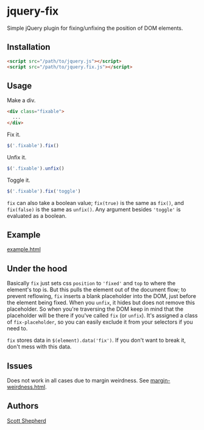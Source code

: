# jquery-fix

Simple jQuery plugin for fixing/unfixing the position of DOM elements.

## Installation

```html
<script src="/path/to/jquery.js"></script>
<script src="/path/to/jquery.fix.js"></script>
```

## Usage

Make a div.

```html
<div class="fixable">
  ...
</div>
```

Fix it.

```javascript
$('.fixable').fix()
```

Unfix it.

```javascript
$('.fixable').unfix()
```

Toggle it.

```javascript
$('.fixable').fix('toggle')
```

`fix` can also take a boolean value; `fix(true)` is the same as `fix()`, and `fix(false)` is the same as `unfix()`. Any argument besides `'toggle'` is evaluated as a boolean.

## Example

[example.html](https://github.com/dr-skot/jquery-fix/blob/master/example.html)

## Under the hood

Basically `fix` just sets css `position` to `'fixed'` and `top` to where the element's top is. But this pulls the element out of the document flow; to prevent reflowing, `fix` inserts a blank placeholder into the DOM, just before the element being fixed. When you `unfix`, it hides but does not remove this placeholder. So when you're traversing the DOM keep in mind that the placeholder will be there if you've called `fix` (or `unfix`). It's assigned a class of `fix-placeholder`, so you can easily exclude it from your selectors if you need to.

`fix` stores data in `$(element).data('fix')`. If you don't want to break it, don't mess with this data.

## Issues

Does not work in all cases due to margin weirdness. See [margin-weirdness.html](https://github.com/dr-skot/jquery-fix/blob/master/margin-weirdness.html).

## Authors

[Scott Shepherd](https://github.com/dr-skot)